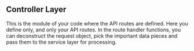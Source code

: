 ## Controller Layer

This is the module of your code where the API routes are defined. Here you define only, and only your API routes. In the route handler functions, you can deconstruct the request object, pick the important data pieces and pass them to the service layer for processing.